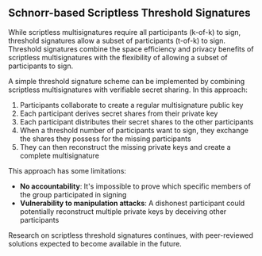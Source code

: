 ## Schnorr-based Scriptless Threshold Signatures

While scriptless multisignatures require all participants (k-of-k) to sign, threshold signatures allow a subset of participants (t-of-k) to sign. Threshold signatures combine the space efficiency and privacy benefits of scriptless multisignatures with the flexibility of allowing a subset of participants to sign.

A simple threshold signature scheme can be implemented by combining scriptless multisignatures with verifiable secret sharing. In this approach:

1. Participants collaborate to create a regular multisignature public key
2. Each participant derives secret shares from their private key
3. Each participant distributes their secret shares to the other participants
4. When a threshold number of participants want to sign, they exchange the shares they possess for the missing participants
5. They can then reconstruct the missing private keys and create a complete multisignature

This approach has some limitations:
- **No accountability**: It's impossible to prove which specific members of the group participated in signing
- **Vulnerability to manipulation attacks**: A dishonest participant could potentially reconstruct multiple private keys by deceiving other participants

Research on scriptless threshold signatures continues, with peer-reviewed solutions expected to become available in the future.